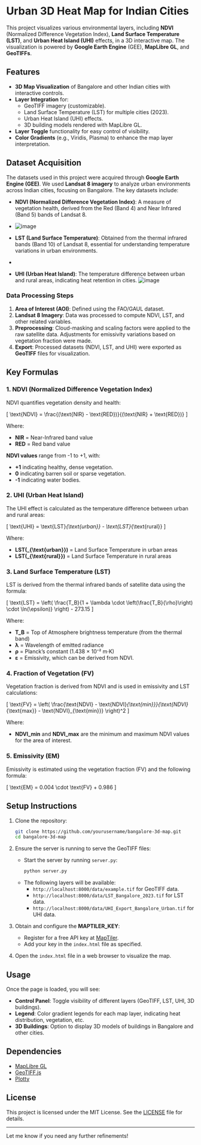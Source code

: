 

# Urban 3D Heat Map for Indian Cities

This project visualizes various environmental layers, including **NDVI** (Normalized Difference Vegetation Index), **Land Surface Temperature (LST)**, and **Urban Heat Island (UHI)** effects, in a 3D interactive map. The visualization is powered by **Google Earth Engine** (GEE), **MapLibre GL**, and **GeoTIFFs**.

## Features

- **3D Map Visualization** of Bangalore and other Indian cities with interactive controls.
- **Layer Integration** for:
  - GeoTIFF imagery (customizable).
  - Land Surface Temperature (LST) for multiple cities (2023).
  - Urban Heat Island (UHI) effects.
  - 3D building models rendered with MapLibre GL.
- **Layer Toggle** functionality for easy control of visibility.
- **Color Gradients** (e.g., Viridis, Plasma) to enhance the map layer interpretation.

## Dataset Acquisition

The datasets used in this project were acquired through **Google Earth Engine (GEE)**. We used **Landsat 8 imagery** to analyze urban environments across Indian cities, focusing on Bangalore. The key datasets include:

- **NDVI (Normalized Difference Vegetation Index)**: A measure of vegetation health, derived from the Red (Band 4) and Near Infrared (Band 5) bands of Landsat 8.
- ![image](https://github.com/user-attachments/assets/f63d71b3-e563-4837-a70d-cc590c6183f2)

- **LST (Land Surface Temperature)**: Obtained from the thermal infrared bands (Band 10) of Landsat 8, essential for understanding temperature variations in urban environments.
- 
- **UHI (Urban Heat Island)**: The temperature difference between urban and rural areas, indicating heat retention in cities.
![image](https://github.com/user-attachments/assets/dc398a76-4711-4f26-a7e0-edcce069d2aa)

### Data Processing Steps

1. **Area of Interest (AOI)**: Defined using the FAO/GAUL dataset.
2. **Landsat 8 Imagery**: Data was processed to compute NDVI, LST, and other related variables.
3. **Preprocessing**: Cloud-masking and scaling factors were applied to the raw satellite data. Adjustments for emissivity variations based on vegetation fraction were made.
4. **Export**: Processed datasets (NDVI, LST, and UHI) were exported as **GeoTIFF** files for visualization.

## Key Formulas

### 1. **NDVI (Normalized Difference Vegetation Index)**

NDVI quantifies vegetation density and health:

\[
\text{NDVI} = \frac{(\text{NIR} - \text{RED})}{(\text{NIR} + \text{RED})}
\]

Where:
- **NIR** = Near-Infrared band value
- **RED** = Red band value

**NDVI values** range from -1 to +1, with:
- **+1** indicating healthy, dense vegetation.
- **0** indicating barren soil or sparse vegetation.
- **-1** indicating water bodies.

### 2. **UHI (Urban Heat Island)**

The UHI effect is calculated as the temperature difference between urban and rural areas:

\[
\text{UHI} = \text{LST}_{\text{urban}} - \text{LST}_{\text{rural}}
\]

Where:
- **LST\(_{\text{urban}}\)** = Land Surface Temperature in urban areas
- **LST\(_{\text{rural}}\)** = Land Surface Temperature in rural areas

### 3. **Land Surface Temperature (LST)**

LST is derived from the thermal infrared bands of satellite data using the formula:

\[
\text{LST} = \left( \frac{T_B}{1 + \lambda \cdot \left(\frac{T_B}{\rho}\right) \cdot \ln(\epsilon)} \right) - 273.15
\]

Where:
- **T_B** = Top of Atmosphere brightness temperature (from the thermal band)
- **λ** = Wavelength of emitted radiance
- **ρ** = Planck’s constant (1.438 × 10⁻² m·K)
- **ε** = Emissivity, which can be derived from NDVI.

### 4. **Fraction of Vegetation (FV)**

Vegetation fraction is derived from NDVI and is used in emissivity and LST calculations:

\[
\text{FV} = \left( \frac{\text{NDVI} - \text{NDVI}_{\text{min}}}{\text{NDVI}_{\text{max}} - \text{NDVI}_{\text{min}}} \right)^2
\]

Where:
- **NDVI_min** and **NDVI_max** are the minimum and maximum NDVI values for the area of interest.

### 5. **Emissivity (EM)**

Emissivity is estimated using the vegetation fraction (FV) and the following formula:

\[
\text{EM} = 0.004 \cdot \text{FV} + 0.986
\]

## Setup Instructions

1. Clone the repository:
   ```bash
   git clone https://github.com/yourusername/bangalore-3d-map.git
   cd bangalore-3d-map
   ```

2. Ensure the server is running to serve the GeoTIFF files:
   - Start the server by running `server.py`:
     ```bash
     python server.py
     ```
   - The following layers will be available:
     - `http://localhost:8000/data/example.tif` for GeoTIFF data.
     - `http://localhost:8000/data/LST_Bangalore_2023.tif` for LST data.
     - `http://localhost:8000/data/UHI_Export_Bangalore_Urban.tif` for UHI data.

3. Obtain and configure the **MAPTILER_KEY**:
   - Register for a free API key at [MapTiler](https://www.maptiler.com/).
   - Add your key in the `index.html` file as specified.

4. Open the `index.html` file in a web browser to visualize the map.

## Usage

Once the page is loaded, you will see:
- **Control Panel**: Toggle visibility of different layers (GeoTIFF, LST, UHI, 3D buildings).
- **Legend**: Color gradient legends for each map layer, indicating heat distribution, vegetation, etc.
- **3D Buildings**: Option to display 3D models of buildings in Bangalore and other cities.

## Dependencies

- [MapLibre GL](https://maplibre.org/)
- [GeoTIFF.js](https://github.com/GeotiffJS/GeoTIFF.js)
- [Plotty](https://github.com/plottyjs/plotty)

## License

This project is licensed under the MIT License. See the [LICENSE](LICENSE) file for details.

---

Let me know if you need any further refinements!
